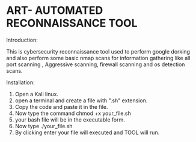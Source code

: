 # ART- AUTOMATED RECONNAISSANCE TOOL
Introduction:

This is cybersecurity reconnaissance tool used to perform google dorking and also perform some basic nmap scans for information gathering like all port scanning , Aggressive scanning, firewall scanning and os detection scans.

Installation:
1) Open a Kali linux.
2) open a terminal and create a file with ".sh" extension.
3) Copy the code and paste it in the file.
4) Now type the command chmod +x your_file.sh
5) your bash file will be in the executable form.
6) Now type ./your_file.sh
7) By clicking enter your file will executed and TOOL will run.
